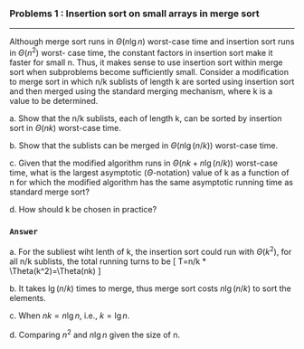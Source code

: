 ### Problems 1 : Insertion sort on small arrays in merge sort
***
Although merge sort runs in $\Theta(n\lg n)$ worst-case time and insertion sort runs in $\Theta(n^2)$ worst- case time, the constant factors in insertion sort make it faster for small n. Thus, it makes sense to use insertion sort within merge sort when subproblems become sufficiently small. Consider a modification to merge sort in which n/k sublists of length k are sorted using insertion sort and then merged using the standard merging mechanism, where k is a value to be determined.

a. Show that the n/k sublists, each of length k, can be sorted by insertion sort in $\Theta(nk)$ worst-case time.

b. Show that the sublists can be merged in $\Theta(n\lg (n/k))$ worst-case time.

c. Given that the modified algorithm runs in $\Theta(nk+n\lg (n/k))$ worst-case time, what is
the largest asymptotic ($\Theta$-notation) value of k as a function of n for which the modified
algorithm has the same asymptotic running time as standard merge sort?

d. How should k be chosen in practice?

### `Answer`
a. For the subliest wiht lenth of k, the insertion sort could run with $\Theta(k^2)$, for all n/k sublists, the total running turns to be
\[
  T=n/k * \Theta(k^2)=\Theta(nk)
\]

b. It takes $\lg (n/k)$ times to merge, thus merge sort costs $n\lg (n/k)$ to sort the elements.

c. When $nk=n\lg n$, i.e., $k=\lg n$.

d. Comparing $n^2$ and $n\lg n$ given the size of n.
